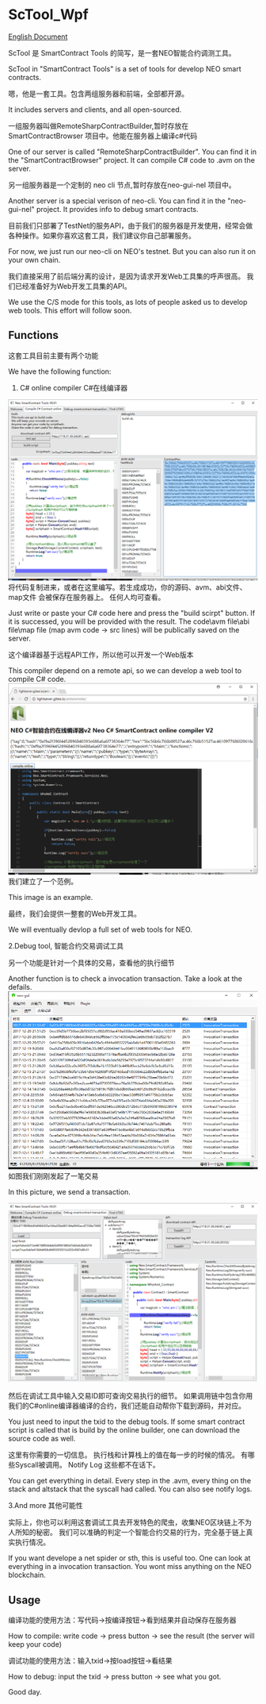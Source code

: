 # ScTool_Wpf
[English Document](README_EN.md)

ScTool 是 SmartContract Tools 的简写，是一套NEO智能合约调测工具。

ScTool in "SmartContract Tools" is a set of tools for develop NEO smart contracts.

嗯，他是一套工具。包含两组服务器和前端，全部都开源。

It includes servers and clients, and all open-sourced.

一组服务器叫做RemoteSharpContractBuilder,暂时存放在SmartContractBrowser 项目中。他能在服务器上编译c#代码

One of our server is called "RemoteSharpContractBuilder". You can find it in the "SmartContractBrowser" project. It can compile C# code to .avm on the server.

另一组服务器是一个定制的 neo cli 节点,暂时存放在neo-gui-nel 项目中。

Another server is a special verison of neo-cli. You can find it in the "neo-gui-nel" project. It provides info to debug smart contracts.

目前我们只部署了TestNet的服务API，由于我们的服务器是开发使用，经常会做各种操作。如果你喜欢这套工具，我们建议你自己部署服务。

For now, we just run our neo-cli on NEO's testnet. But you can also run it on your own chain.

我们直接采用了前后端分离的设计，是因为请求开发Web工具集的呼声很高。
我们已经准备好为Web开发工具集的API。

We use the C/S mode for this tools, as lots of people asked us to develop web tools. This effort will follow soon.

## Functions

这套工具目前主要有两个功能

We have the following function:

1. C# online compiler C#在线编译器

![](image/pic1.png)
将代码复制进来，或者在这里编写。若生成成功，你的源码、avm、abi文件、map文件 会被保存在服务器上。
任何人均可查看。

Just write or paste your C# code here and press the "build scirpt" button.
If it is successed, you will be provided with the result. 
The code\avm file\abi file\map file (map avm code -> src lines) will be publically saved on the server.

这个编译器基于远程API工作，所以他可以开发一个Web版本

This compiler depend on a remote api, so we can develop a web tool to compile C# code.
![](image/pic2.png)
我们建立了一个范例。

This image is an example.

最终，我们会提供一整套的Web开发工具。

We will eventually devlop a full set of web tools for NEO.

2.Debug tool, 智能合约交易调试工具

另一个功能是针对一个具体的交易，查看他的执行细节

Another function is to check a invocation transaction. Take a look at the defails.
![](image/pic3.png)
如图我们刚刚发起了一笔交易

In this picture, we send a transaction.

![](image/pic4.png)

然后在调试工具中输入交易ID即可查询交易执行的细节。
如果调用链中包含你用我们的C#online编译器编译的合约，我们还能自动帮你下载到源码，并对应。

You just need to input the txid to the debug tools.
If some smart contract script is called that is build by the online builder, one can download the source code as well.

这里有你需要的一切信息。
执行栈和计算栈上的值在每一步的时候的情况。
有哪些Syscall被调用。
Notify Log 这些都不在话下。

You can get everything in detail.
Every step in the .avm, every thing on the stack and altstack that the syscall had called.
You can also see notify logs.

3.And more 其他可能性

实际上，你也可以利用这套调试工具去开发特色的爬虫，收集NEO区块链上不为人所知的秘密。
我们可以准确的判定一个智能合约交易的行为，完全基于链上真实执行情况。

If you want develope a net spider or sth, this is useful too.
One can look at everything in a invocation transaction. You wont miss anything on the NEO blockchain.

## Usage
   
编译功能的使用方法：写代码->按编译按钮->看到结果并自动保存在服务器

How to compile: 
write code -> press button -> see the result (the server will keep your code)

调试功能的使用方法：输入txid->按load按钮->看结果

How to debug:
input the txid -> press button -> see what you got.

Good day.

